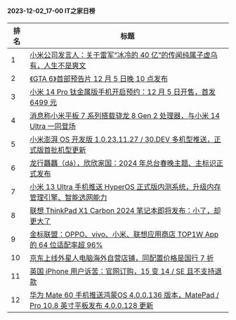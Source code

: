 #### 2023-12-02_17-00  IT之家日榜

| 排名 | 标题|
| --- | ---|
| 1 | [小米公司发言人：关于雷军“冰冷的 40 亿”的传闻纯属子虚乌有，人生不是爽文](https://www.ithome.com/0/736/473.htm) |
| 2 | [《GTA 6》首部预告片 12 月 5 日晚 10 点发布](https://www.ithome.com/0/736/512.htm) |
| 3 | [小米 14 Pro 钛金属版手机开启预约：12 月 5 日开售，首发 6499 元](https://www.ithome.com/0/736/506.htm) |
| 4 | [消息称小米平板 7 系列搭载骁龙 8 Gen 2 处理器，与小米 14 Ultra 一同登场](https://www.ithome.com/0/736/472.htm) |
| 5 | [小米澎湃 OS 开发版 1.0.23.11.27 / 30.DEV 多机型推送，正式版首批机型更新](https://www.ithome.com/0/736/547.htm) |
| 6 | [龙行龘龘（dá），欣欣家国：2024 年总台春晚主题、主标识正式发布](https://www.ithome.com/0/736/546.htm) |
| 7 | [小米 13 Ultra 手机推送 HyperOS 正式版内测系统，升级内存管理引擎、智能选网能力](https://www.ithome.com/0/736/487.htm) |
| 8 | [联想 ThinkPad X1 Carbon 2024 笔记本即将发布：小了，却更大了](https://www.ithome.com/0/736/495.htm) |
| 9 | [金标联盟：OPPO、vivo、小米、联想应用商店 TOP1W App 的 64 位适配率超 96%](https://www.ithome.com/0/736/526.htm) |
| 10 | [京东上线外星人电脑海外自营店铺，同配置价格是国行 7 折](https://www.ithome.com/0/736/454.htm) |
| 11 | [英国 iPhone 用户诉苦：官网订购，15 变 14 / SE 且不支持退款](https://www.ithome.com/0/736/540.htm) |
| 12 | [华为 Mate 60 手机推送鸿蒙OS 4.0.0.136 版本，MatePad / Pro 10.8 英寸平板发布 4.0.0.128 更新](https://www.ithome.com/0/736/560.htm) |
